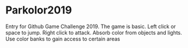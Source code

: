 # Parkolor2019
Entry for Github Game Challenge 2019.  The game is basic.  Left click or space to jump.  Right click to attack.  Absorb color from objects and lights.  Use color banks to gain access to certain areas 
